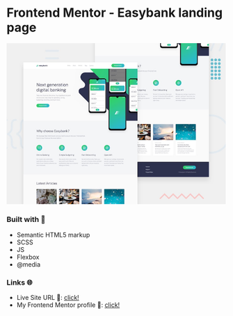# Frontend Mentor - Easybank landing page

![Design preview for the Easybank landing page coding challenge](./design/desktop-preview.jpg)

### Built with 🧱
- Semantic HTML5 markup
- SCSS
- JS
- Flexbox
- @media

### Links 🌐

- Live Site URL 🔴: [click!](https://kacperkwinta.github.io/Easybank-landing-page/)
- My Frontend Mentor profile 👦: [click!](https://www.frontendmentor.io/profile/kacperkwinta)
